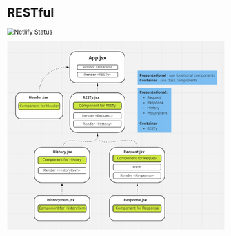 # RESTful

[![Netlify Status](https://api.netlify.com/api/v1/badges/b7b1a15b-e09b-4898-938a-9dec1c1b19e1/deploy-status)](https://app.netlify.com/sites/rest-ful/deploys)

![Component Hierarchy](./public/component-hierarchy.png)
